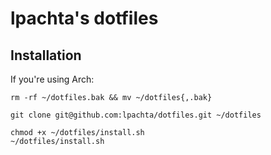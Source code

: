 # lpachta's dotfiles

## Installation

If you're using Arch:

```
rm -rf ~/dotfiles.bak && mv ~/dotfiles{,.bak}
```

```
git clone git@github.com:lpachta/dotfiles.git ~/dotfiles
```

```
chmod +x ~/dotfiles/install.sh
~/dotfiles/install.sh
```
